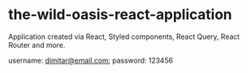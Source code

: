 # the-wild-oasis-react-application
Application created via React, Styled components, React Query, React Router and more.

username: dimitar@email.com;
password: 123456
